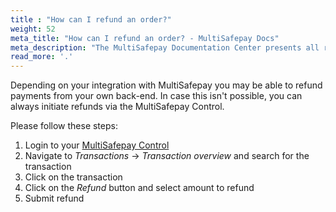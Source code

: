 ```yaml
---
title : "How can I refund an order?"
weight: 52
meta_title: "How can I refund an order? - MultiSafepay Docs"
meta_description: "The MultiSafepay Documentation Center presents all relevant information about our Plugins and API. You can also find support pages for payment methods, tools and general questions as well as the contact details of our Support and Integration Teams."
read_more: '.'
---
```


Depending on your integration with MultiSafepay you may be able to refund payments from your own back-end. In case this isn't possible, you can always initiate refunds via the MultiSafepay Control. 

Please follow these steps:

1. Login to your [MultiSafepay Control](https://merchant.multisafepay.com/)
2. Navigate to _Transactions_ → _Transaction overview_ and search for the transaction
3. Click on the transaction 
4. Click on the _Refund_ button and select amount to refund
5. Submit refund